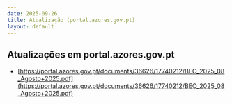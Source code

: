 ```yaml
---
date: 2025-09-26
title: Atualização (portal.azores.gov.pt)
layout: default
---
```

## Atualizações em portal.azores.gov.pt

* [https://portal.azores.gov.pt/documents/36626/17740212/BEO_2025_08_Agosto+2025.pdf](https://portal.azores.gov.pt/documents/36626/17740212/BEO_2025_08_Agosto+2025.pdf)

